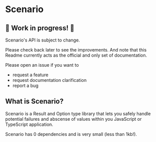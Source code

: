 # Scenario

## 🚧 Work in progress! 🚧

Scenario's API is subject to change.

Please check back later to see the improvements. And note that this Readme currently acts as the official and only set of documentation.

Please open an issue if you want to

* request a feature
* request documentation clarification
* report a bug

## What is Scenario?

Scenario is a Result and Option type library that lets you safely handle potential failures and abscense of values within you JavaScript or TypeScript application.

Scenario has 0 dependencies and is very small (less than 1kb!).
